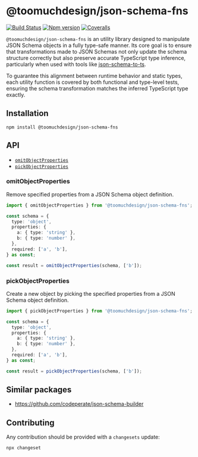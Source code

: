 # @toomuchdesign/json-schema-fns

[![Build Status][ci-badge]][ci]
[![Npm version][npm-version-badge]][npm]
[![Coveralls][coveralls-badge]][coveralls]

`@toomuchdesign/json-schema-fns` is an utility library designed to manipulate JSON Schema objects in a fully type-safe manner. Its core goal is to ensure that transformations made to JSON Schemas not only update the schema structure correctly but also preserve accurate TypeScript type inference, particularly when used with tools like [json-schema-to-ts](https://github.com/ThomasAribart/json-schema-to-ts).

To guarantee this alignment between runtime behavior and static types, each utility function is covered by both functional and type-level tests, ensuring the schema transformation matches the inferred TypeScript type exactly.

## Installation

```
npm install @toomuchdesign/json-schema-fns
```

## API

- [`omitObjectProperties`](#omitObjectProperties)
- [`pickObjectProperties`](#pickObjectProperties)

### omitObjectProperties

Remove specified properties from a JSON Schema object definition.

```ts
import { omitObjectProperties } from '@toomuchdesign/json-schema-fns';

const schema = {
  type: 'object',
  properties: {
    a: { type: 'string' },
    b: { type: 'number' },
  },
  required: ['a', 'b'],
} as const;

const result = omitObjectProperties(schema, ['b']);
```

### pickObjectProperties

Create a new object by picking the specified properties from a JSON Schema object definition.

```ts
import { pickObjectProperties } from '@toomuchdesign/json-schema-fns';

const schema = {
  type: 'object',
  properties: {
    a: { type: 'string' },
    b: { type: 'number' },
  },
  required: ['a', 'b'],
} as const;

const result = pickObjectProperties(schema, ['b']);
```

## Similar packages

- https://github.com/codeperate/json-schema-builder

## Contributing

Any contribution should be provided with a `changesets` update:

```
npx changeset
```

[ci-badge]: https://github.com/toomuchdesign/json-schema-fns/actions/workflows/ci.yml/badge.svg
[ci]: https://github.com/toomuchdesign/json-schema-fns/actions/workflows/ci.yml
[coveralls-badge]: https://coveralls.io/repos/github/toomuchdesign/json-schema-fns/badge.svg?branch=master
[coveralls]: https://coveralls.io/github/toomuchdesign/json-schema-fns?branch=master
[npm]: https://www.npmjs.com/package/@toomuchdesign/json-schema-fns
[npm-version-badge]: https://img.shields.io/npm/v/@toomuchdesign/json-schema-fns.svg
